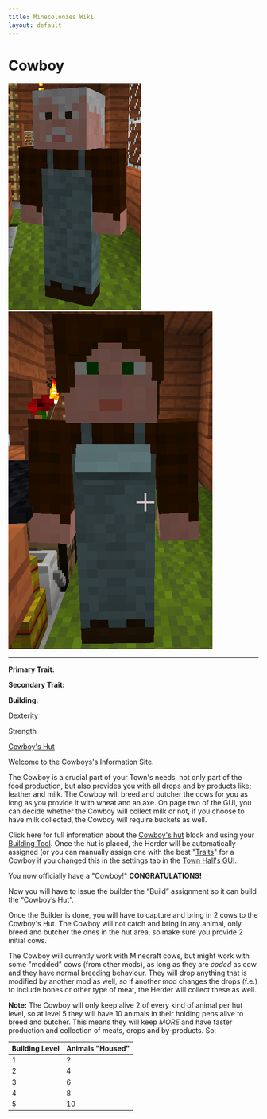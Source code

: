 ```yaml
---
title: Minecolonies Wiki
layout: default
---
```

# Cowboy

<div class="infobox box text-center">
<img src="../../assets/images/workers/Cowboy_M.png" alt="Cowboy Male" />&nbsp;&nbsp;&nbsp;<img src="../../assets/images/workers/Cowboy_F.png" alt="Cowboy Female" />
<hr />
  <div class="row section-text text-left">
    <div class="col">
      <p><strong>Primary Trait:</strong></p>
      <p><strong>Secondary Trait:</strong></p>
      <p><strong>Building:</strong></p>
    </div>
    <div class="col">
      <p class="traitp">Dexterity</p>
      <p class="traits">Strength</p>
      <p><a href="../buildings/cowboy">Cowboy's Hut</a></p>
    </div>
  </div>
</div>

Welcome to the Cowboys's Information Site.

The Cowboy is a crucial part of your Town's needs, not only part of the food production, but also provides you with all drops and by products like; leather and milk. The Cowboy will breed and butcher the cows for you as long as you provide it with wheat and an axe. On page two of the GUI, you can decide whether the Cowboy will collect milk or not, if you choose to have milk collected, the Cowboy will require buckets as well.

Click here for full information about the [Cowboy's hut](../../source/buildings/cowboy) block and using your [Building Tool](../items/buildingtool). Once the hut is placed, the Herder will be automatically assigned (or you can manually assign one with the best  "[Traits](../systems/workerinfo)" for a Cowboy if you changed this in the settings tab in the [Town Hall's GUI](../../source/buildings/townhall).

You now officially have a "Cowboy!" **CONGRATULATIONS!**

Now you will have to issue the builder the “Build” assignment so it can build the “Cowboy’s Hut”.

Once the Builder is done, you will have to capture and bring in 2 cows to the Cowboy's Hut. The Cowboy will not catch and bring in any animal, only breed and butcher the ones in the hut area, so make sure you provide 2 initial cows.

The Cowboy will currently work with Minecraft cows, but might work with some "modded" cows (from other mods), as long as they are *coded* as cow and they have normal breeding behaviour. They will drop anything that is modified by another mod as well, so if another mod changes the drops (f.e.) to include bones or other type of meat, the Herder will collect these as well.

**Note:** The Cowboy will only keep alive 2 of every kind of animal per hut level, so at level 5 they will have 10 animals in their holding pens alive to breed and butcher. This means they will keep *MORE* and have faster production and collection of meats, drops and by-products. So:


| Building Level | Animals "Housed" |
| ----- | ----- |
| 1 | 2 |
| 2 | 4 |
| 3 | 6 |
| 4 | 8 |
| 5 | 10 |

<br>
